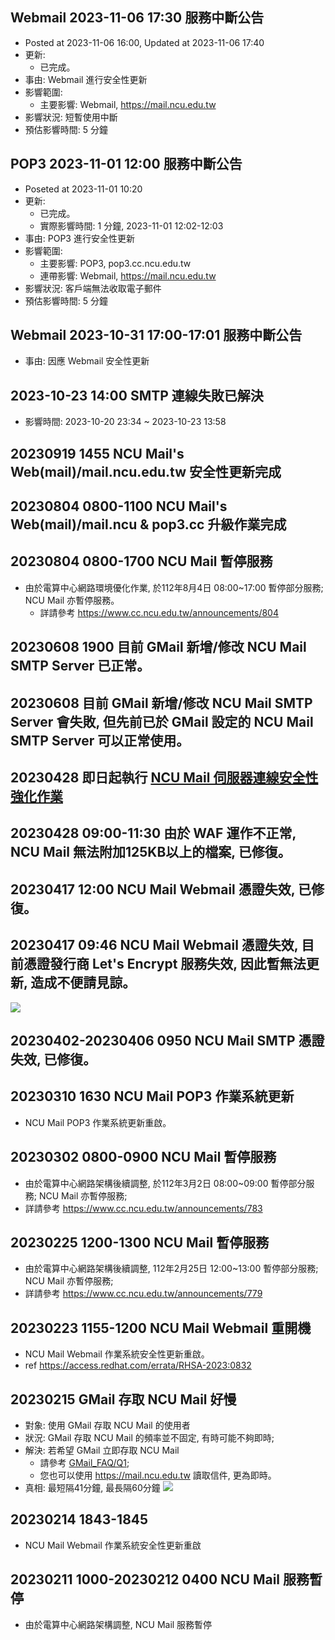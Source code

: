 ## Webmail 2023-11-06 17:30 服務中斷公告
- Posted at 2023-11-06 16:00, Updated at 2023-11-06 17:40
- 更新:
    - 已完成。
- 事由: Webmail 進行安全性更新
- 影響範圍: 
    - 主要影響: Webmail, https://mail.ncu.edu.tw
- 影響狀況: 短暫使用中斷
- 預估影響時間: 5 分鐘

## POP3 2023-11-01 12:00 服務中斷公告
- Poseted at 2023-11-01 10:20 
- 更新:
    - 已完成。
    - 實際影響時間: 1 分鐘, 2023-11-01 12:02-12:03
- 事由: POP3 進行安全性更新
- 影響範圍: 
    - 主要影響: POP3, pop3.cc.ncu.edu.tw
    - 連帶影響: Webmail, https://mail.ncu.edu.tw
- 影響狀況: 客戶端無法收取電子郵件
- 預估影響時間: 5 分鐘

## Webmail 2023-10-31 17:00-17:01 服務中斷公告
- 事由: 因應 Webmail 安全性更新

## 2023-10-23 14:00 SMTP 連線失敗已解決
- 影響時間: 2023-10-20 23:34 ~ 2023-10-23 13:58

## 20230919 1455 NCU Mail's Web(mail)/mail.ncu.edu.tw 安全性更新完成

## 20230804 0800-1100 NCU Mail's Web(mail)/mail.ncu & pop3.cc 升級作業完成

## 20230804 0800-1700 NCU Mail 暫停服務
- 由於電算中心網路環境優化作業, 於112年8月4日 08:00~17:00 暫停部分服務; NCU Mail 亦暫停服務。
    - 詳請參考 https://www.cc.ncu.edu.tw/announcements/804

## 20230608 1900 目前 GMail 新增/修改 NCU Mail SMTP Server 已正常。

## 20230608 目前 GMail 新增/修改 NCU Mail SMTP Server 會失敗, 但先前已於 GMail 設定的 NCU Mail SMTP Server 可以正常使用。

## 20230428 即日起執行 [NCU Mail 伺服器連線安全性強化作業](/articles/events/tls.md)

## 20230428 09:00-11:30 由於 WAF 運作不正常, NCU Mail 無法附加125KB以上的檔案, 已修復。
 
## 20230417 12:00 NCU Mail Webmail 憑證失效, 已修復。

## 20230417 09:46 NCU Mail Webmail 憑證失效, 目前憑證發行商 Let's Encrypt 服務失效, 因此暫無法更新, 造成不便請見諒。
![](https://in.ncu.edu.tw/center31/letsencrypt_outage_202304170944.png)

## 20230402-20230406 0950 NCU Mail SMTP 憑證失效, 已修復。
 
## 20230310 1630 NCU Mail POP3 作業系統更新
- NCU Mail POP3 作業系統更新重啟。

## 20230302 0800-0900 NCU Mail 暫停服務
- 由於電算中心網路架構後續調整, 於112年3月2日 08:00~09:00 暫停部分服務; NCU Mail 亦暫停服務; 
- 詳請參考 https://www.cc.ncu.edu.tw/announcements/783

## 20230225 1200-1300 NCU Mail 暫停服務
- 由於電算中心網路架構後續調整, 112年2月25日 12:00~13:00 暫停部分服務; NCU Mail 亦暫停服務; 
- 詳請參考 https://www.cc.ncu.edu.tw/announcements/779

## 20230223 1155-1200 NCU Mail Webmail 重開機
- NCU Mail Webmail 作業系統安全性更新重啟。
- ref https://access.redhat.com/errata/RHSA-2023:0832

## 20230215 GMail 存取 NCU Mail 好慢
- 對象: 使用 GMail 存取 NCU Mail 的使用者
- 狀況: GMail 存取 NCU Mail 的頻率並不固定, 有時可能不夠即時;
- 解決: 若希望 GMail 立即存取 NCU Mail
    - 請參考 [GMail_FAQ/Q1](https://github1.cc.ncu.edu.tw/center31/ncumail/-/wikis/FAQ,-NCU-Mail-via-GMail);
    - 您也可以使用 https://mail.ncu.edu.tw 讀取信件, 更為即時。
- 真相: 最短隔41分鐘, 最長隔60分鐘
![](https://in.ncu.edu.tw/center31/home/2023-02-15_174602.png)

## 20230214 1843-1845
- NCU Mail Webmail 作業系統安全性更新重啟

## 20230211 1000-20230212 0400 NCU Mail 服務暫停
- 由於電算中心網路架構調整, NCU Mail 服務暫停